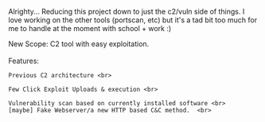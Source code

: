 Alrighty... Reducing this project down to just the c2/vuln side of things. I love working on the other tools (portscan, etc) but it's a tad bit too much for me to handle at the moment with school + work :) <br>

New Scope: C2 tool with easy exploitation.  <br>
 <br>
  Features: <br>
  
    Previous C2 architecture <br>
    
    Few Click Exploit Uploads & execution <br>
    
    Vulnerability scan based on currently installed software <br> 
    [maybe] Fake Webserver/a new HTTP based C&C method.  <br>
